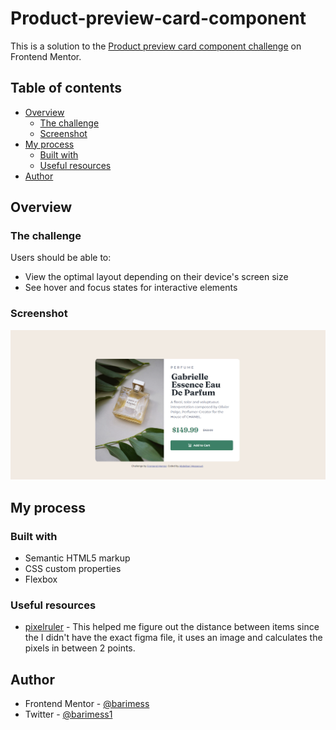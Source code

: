 # Product-preview-card-component

This is a solution to the [Product preview card component challenge](https://www.frontendmentor.io/challenges/product-preview-card-component-GO7UmttRfa) on Frontend Mentor. 

## Table of contents

- [Overview](#overview)
  - [The challenge](#the-challenge)
  - [Screenshot](#screenshot)
- [My process](#my-process)
  - [Built with](#built-with)
  - [Useful resources](#useful-resources)
- [Author](#author)

## Overview

### The challenge

Users should be able to:

- View the optimal layout depending on their device's screen size
- See hover and focus states for interactive elements

### Screenshot
![.](solution/solution.png)

## My process

### Built with

- Semantic HTML5 markup
- CSS custom properties
- Flexbox

### Useful resources

- [pixelruler](https://www.justfreetools.com/en/pixel-ruler) - This helped me figure out the distance between items since the I didn't have the exact figma file, it uses an image and calculates the pixels in between 2 points.

## Author

- Frontend Mentor - [@barimess](https://www.frontendmentor.io/profile/barimess)
- Twitter - [@barimess1](https://www.twitter.com/barimess1)

